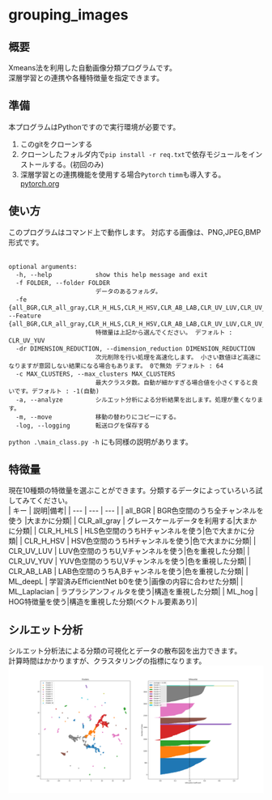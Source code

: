 # grouping_images

## 概要

Xmeans法を利用した自動画像分類プログラムです。  
深層学習との連携や各種特徴量を指定できます。  

## 準備

本プログラムはPythonですので実行環境が必要です。  

1. このgitをクローンする
2. クローンしたフォルダ内で`pip install -r req.txt`で依存モジュールをインストールする。(初回のみ)
3. 深層学習との連携機能を使用する場合`Pytorch` `timm`も導入する。[pytorch.org](https://pytorch.org/)

## 使い方

このプログラムはコマンド上で動作します。
対応する画像は、PNG,JPEG,BMP形式です。

```Shell

optional arguments:
  -h, --help            show this help message and exit
  -f FOLDER, --folder FOLDER
                        データのあるフォルダ。
  -fe {all_BGR,CLR_all_gray,CLR_H_HLS,CLR_H_HSV,CLR_AB_LAB,CLR_UV_LUV,CLR_UV_YUV,ML_deepL,ML_Laplacian,ML_hog}, --Feature {all_BGR,CLR_all_gray,CLR_H_HLS,CLR_H_HSV,CLR_AB_LAB,CLR_UV_LUV,CLR_UV_YUV,ML_deepL,ML_Laplacian,ML_hog}
                        特徴量は上記から選んでください。 デフォルト : CLR_UV_YUV
  -dr DIMENSION_REDUCTION, --dimension_reduction DIMENSION_REDUCTION
                        次元削除を行い処理を高速化します。 小さい数値ほど高速になりますが意図しない結果になる場合もあります。 0で無効 デフォルト : 64
  -c MAX_CLUSTERS, --max_clusters MAX_CLUSTERS
                        最大クラスタ数。自動が細かすぎる場合値を小さくすると良いです。デフォルト : -1(自動)
  -a, --analyze         シルエット分析による分析結果を出します。処理が重くなります。
  -m, --move            移動の替わりにコピーにする。
  -log, --logging       転送ログを保存する
```  
  
`python .\main_class.py -h` にも同様の説明があります。

## 特徴量

現在10種類の特徴量を選ぶことができます。分類するデータによっていろいろ試してみてください。  
| キー | 説明|備考|
| --- | --- | --- |
| all_BGR | BGR色空間のうち全チャンネルを使う |大まかに分類|
| CLR_all_gray | グレースケールデータを利用する|大まかに分類|
| CLR_H_HLS | HLS色空間のうちHチャンネルを使う|色で大まかに分類|
| CLR_H_HSV | HSV色空間のうちHチャンネルを使う|色で大まかに分類|
| CLR_UV_LUV | LUV色空間のうちU,Vチャンネルを使う|色を重視した分類|
| CLR_UV_YUV | YUV色空間のうちU,Vチャンネルを使う|色を重視した分類|
| CLR_AB_LAB | LAB色空間のうちA,Bチャンネルを使う|色を重視した分類|
| ML_deepL | 学習済みEfficientNet b0を使う|画像の内容に合わせた分類|
| ML_Laplacian | ラプラシアンフィルタを使う|構造を重視した分類|
| ML_hog | HOG特徴量を使う|構造を重視した分類(ベクトル要素あり)|

## シルエット分析

シルエット分析法による分類の可視化とデータの散布図を出力できます。  
計算時間はかかりますが、クラスタリングの指標になります。  
![シルエット](https://github.com/estelf/grouping_images/blob/main/img/CLR_UV_YUV_10.png)
